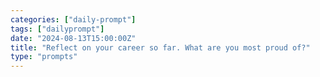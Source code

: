 ```yaml
---
categories: ["daily-prompt"]
tags: ["dailyprompt"]
date: "2024-08-13T15:00:00Z"
title: "Reflect on your career so far. What are you most proud of?"
type: "prompts"
---
```

